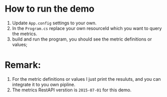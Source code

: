 # How to run the demo

1. Update `App.config` settings to your own. 
2. In the `Program.cs` replace your own resourceId which you want to query the metrics.
3. build and run the program, you should see the metric definitions or values;

# Remark:

1. For the metric definitions or values I just print the resuluts, and you can integrate it to you own pipline.
2. The metrics RestAPI verstion is `2015-07-01` for this demo.
